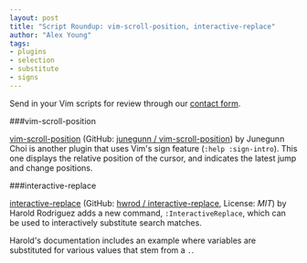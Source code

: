 ```yaml
---
layout: post
title: "Script Roundup: vim-scroll-position, interactive-replace"
author: "Alex Young"
tags: 
- plugins
- selection
- substitute
- signs
---
```


<div class="intro">
Send in your Vim scripts for review through our <a href="/contact.html">contact form</a>.
</div>

###vim-scroll-position

[vim-scroll-position](http://www.vim.org/scripts/script.php?script_id=4476) (GitHub: [junegunn / vim-scroll-position](https://github.com/junegunn/vim-scroll-position)) by Junegunn Choi is another plugin that uses Vim's sign feature (`:help :sign-intro`).  This one displays the relative position of the cursor, and indicates the latest jump and change positions.

###interactive-replace

[interactive-replace](http://www.vim.org/scripts/script.php?script_id=4474) (GitHub: [hwrod / interactive-replace](https://github.com/hwrod/interactive-replace), License: _MIT_) by Harold Rodriguez adds a new command, `:InteractiveReplace`, which can be used to interactively substitute search matches.

Harold's documentation includes an example where variables are substituted for various values that stem from a `.`.

